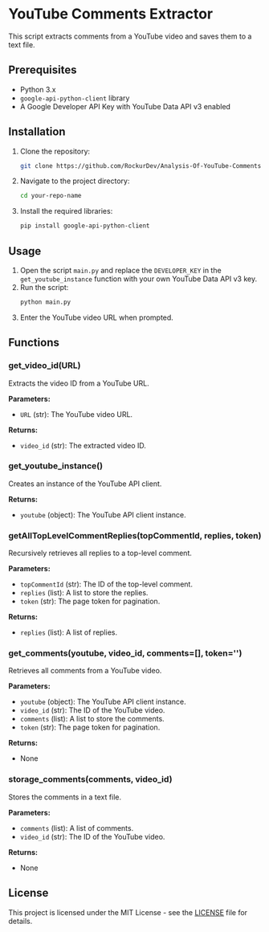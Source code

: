 # YouTube Comments Extractor

This script extracts comments from a YouTube video and saves them to a text file.

## Prerequisites

- Python 3.x
- `google-api-python-client` library
- A Google Developer API Key with YouTube Data API v3 enabled

## Installation

1. Clone the repository:
    ```bash
    git clone https://github.com/RockurDev/Analysis-Of-YouTube-Comments.git
    ```
2. Navigate to the project directory:
    ```bash
    cd your-repo-name
    ```
3. Install the required libraries:
    ```bash
    pip install google-api-python-client
    ```

## Usage

1. Open the script `main.py` and replace the `DEVELOPER_KEY` in the `get_youtube_instance` function with your own YouTube Data API v3 key.
2. Run the script:
    ```bash
    python main.py
    ```
3. Enter the YouTube video URL when prompted.

## Functions

### get_video_id(URL)
Extracts the video ID from a YouTube URL.

**Parameters:**
- `URL` (str): The YouTube video URL.

**Returns:**
- `video_id` (str): The extracted video ID.

### get_youtube_instance()
Creates an instance of the YouTube API client.

**Returns:**
- `youtube` (object): The YouTube API client instance.

### getAllTopLevelCommentReplies(topCommentId, replies, token)
Recursively retrieves all replies to a top-level comment.

**Parameters:**
- `topCommentId` (str): The ID of the top-level comment.
- `replies` (list): A list to store the replies.
- `token` (str): The page token for pagination.

**Returns:**
- `replies` (list): A list of replies.

### get_comments(youtube, video_id, comments=[], token='')
Retrieves all comments from a YouTube video.

**Parameters:**
- `youtube` (object): The YouTube API client instance.
- `video_id` (str): The ID of the YouTube video.
- `comments` (list): A list to store the comments.
- `token` (str): The page token for pagination.

**Returns:**
- None

### storage_comments(comments, video_id)
Stores the comments in a text file.

**Parameters:**
- `comments` (list): A list of comments.
- `video_id` (str): The ID of the YouTube video.

**Returns:**
- None

## License

This project is licensed under the MIT License - see the [LICENSE](LICENSE) file for details.

